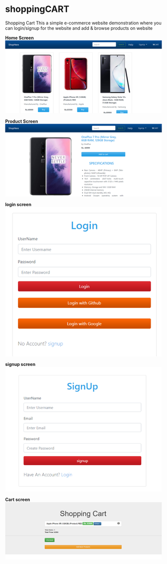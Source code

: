 # shoppingCART
Shopping Cart
This a simple e-commerce website demonstration where you can login/signup for the website and add & browse products on website

**Home Screen**
![Image of Yaktocat](website_pictures/shophere_home_screen.png)



**Product Screen**
![Image of Yaktocat](website_pictures/product_screen.png)




**login screen**
![Image of Yaktocat](website_pictures/loginup_screen.png)





**signup screen**
![Image of Yaktocat](website_pictures/signup_screen.png)




**Cart screen**
![Image of Yaktocat](website_pictures/shopCart_screen.png)


